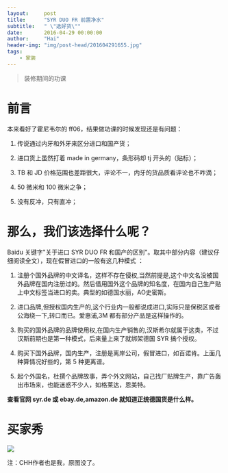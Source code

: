 ```yaml
---
layout:     post
title:      "SYR DUO FR 前置净水"
subtitle:   " \"选好货\""
date:       2016-04-29 00:00:00
author:     "Hai"
header-img: "img/post-head/201604291655.jpg"
tags:
    - 家装
---
```


> 装修期间的功课

# 前言

本来看好了霍尼韦尔的 ff06，结果做功课的时候发现还是有问题：

1.  传说通过内牙和外牙来区分进口和国产货；

2. 进口货上虽然打着 made in germany，条形码却 tj 开头的（贴标）；

3. TB 和 JD 价格范围也差距很大，评论不一，内牙的货品质看评论也不咋滴；

4. 50 微米和 100 微米之争；

5. 没有反冲，只有直冲；

# 那么，我们该选择什么呢？

Baidu 关键字"关于进口 SYR DUO FR 和国产的区别"。取其中部分内容（建议仔细阅读全文），现在假冒进口的一般有这几种模式 ：

1. 注册个国外品牌的中文译名，这样不存在侵权,当然前提是,这个中文名没被国外品牌在国内注册过的。然后借用国外这个品牌的知名度，在国内自己生产贴上中文标签当进口的卖。典型的如德国水丽，AO史密斯。

2. 进口品牌,但授权国内生产的,这个行业内一般都说成进口,实际只是保税区或者公海绕一下,转口而已。爱惠浦,3M 都有部分产品是这样操作的。

3. 购买的国外品牌的品牌使用权,在国内生产销售的,汉斯希尔就属于这类，不过汉斯前期也是第一种模式，后来量上来了就绑架德国 SYR 搞个授权。

4. 购买下国外品牌，国内生产，注册是离岸公司，假冒进口，如百诺肯。上面几种算情况好些的，第 5 种更离谱。

5. 起个外国名，杜撰个品牌故事，弄个外文网站，自己找厂贴牌生产，靠广告轰出市场来，也能迷惑不少人，如格莱达，恩美特。


**查看官网 syr.de 或 ebay.de,amazon.de 就知道正统德国货是什么样。**

# 买家秀
![](http://zhangqianhai.com/img/post/201604291705.jpg)

注：CHH作者也是我，原图没了。